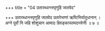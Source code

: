 +++
title = "04 उतारब्धान्त्स्पृणुहि जातवेद"

+++
उतारब्धान्त्स्पृणुहि जातवेद उतारेभाणां ऋष्टिभिर्यातुधानान् ।  
अग्ने पूर्वो नि जहि शोशुचान आमादः क्ष्विङ्कास्तमदन्त्वेनीः ॥ ७ ॥